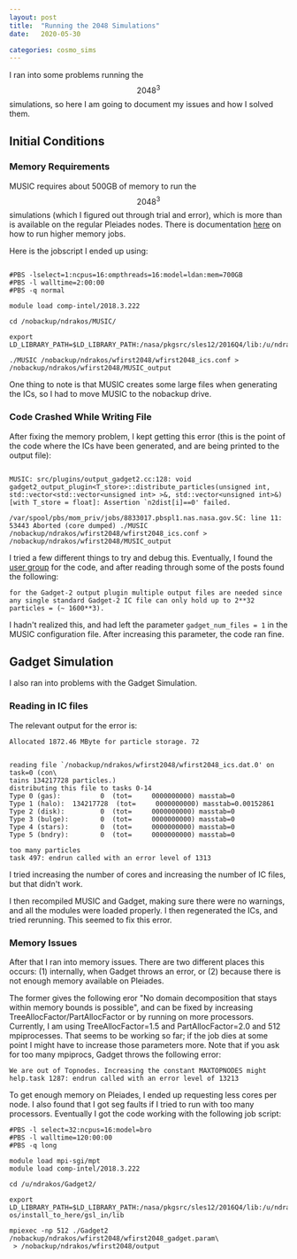 ```yaml
---
layout: post
title:  "Running the 2048 Simulations"
date:   2020-05-30

categories: cosmo_sims
---
```


I ran into some problems running the $$2048^3$$ simulations, so here I am going to document my issues and how I solved them.

## Initial Conditions

### Memory Requirements

MUSIC requires about 500GB of memory to run the $$2048^3$$ simulations (which I figured out through trial and error), which is more than is available on the regular Pleiades nodes. There is documentation <a href="https://www.nas.nasa.gov/hecc/support/kb/how-to-get-more-memory-for-your-pbs-job_222.html">here</a> on how to run higher memory jobs.

Here is the jobscript I ended up using:

```

#PBS -lselect=1:ncpus=16:ompthreads=16:model=ldan:mem=700GB
#PBS -l walltime=2:00:00
#PBS -q normal

module load comp-intel/2018.3.222

cd /nobackup/ndrakos/MUSIC/

export LD_LIBRARY_PATH=$LD_LIBRARY_PATH:/nasa/pkgsrc/sles12/2016Q4/lib:/u/ndrakos/install_to_here/gsl_in/lib

./MUSIC /nobackup/ndrakos/wfirst2048/wfirst2048_ics.conf > /nobackup/ndrakos/wfirst2048/MUSIC_output

```

One thing to note is that MUSIC creates some large files when generating the ICs, so I had to move MUSIC to the nobackup drive.



### Code Crashed While Writing File

After fixing the memory problem, I kept getting this error (this is the point of the code where the ICs have been generated, and are being printed to the output file):

```

MUSIC: src/plugins/output_gadget2.cc:128: void gadget2_output_plugin<T_store>::distribute_particles(unsigned int, std::vector<std::vector<unsigned int> >&, std::vector<unsigned int>&) [with T_store = float]: Assertion `n2dist[i]==0' failed.

/var/spool/pbs/mom_priv/jobs/8833017.pbspl1.nas.nasa.gov.SC: line 11: 53443 Aborted (core dumped) ./MUSIC /nobackup/ndrakos/wfirst2048/wfirst2048_ics.conf > /nobackup/ndrakos/wfirst2048/MUSIC_output

```


I tried a few different things to try and debug this. Eventually, I found the <a href="https://groups.google.com/forum/#!forum/cosmo_music">user group</a> for the code, and after reading through some of the posts found the following:
```
for the Gadget-2 output plugin multiple output files are needed since any single standard Gadget-2 IC file can only hold up to 2**32 particles = (~ 1600**3).
```
I hadn't realized this, and had left the parameter <code>gadget_num_files = 1</code> in the MUSIC configuration file. After increasing this parameter, the code ran fine.


## Gadget Simulation

I also ran into problems with the Gadget Simulation.


### Reading in IC files

The relevant output for the error is:

```
Allocated 1872.46 MByte for particle storage. 72


reading file `/nobackup/ndrakos/wfirst2048/wfirst2048_ics.dat.0' on task=0 (con\
tains 134217728 particles.)
distributing this file to tasks 0-14
Type 0 (gas):          0  (tot=     0000000000) masstab=0
Type 1 (halo):  134217728  (tot=     0000000000) masstab=0.00152861
Type 2 (disk):         0  (tot=     0000000000) masstab=0
Type 3 (bulge):        0  (tot=     0000000000) masstab=0
Type 4 (stars):        0  (tot=     0000000000) masstab=0
Type 5 (bndry):        0  (tot=     0000000000) masstab=0

too many particles
task 497: endrun called with an error level of 1313
```

I tried increasing the number of cores and increasing the number of IC files, but that didn't work.

I then recompiled MUSIC and Gadget, making sure there were no warnings, and all the modules were loaded properly. I then regenerated the ICs, and tried rerunning. This seemed to fix this error.

### Memory Issues

After that I ran into memory issues. There are two different places this occurs: (1) internally, when Gadget throws an error, or (2) because there is not enough memory available on Pleiades.

The former gives the following eror "No domain decomposition that stays within memory bounds is possible", and can be fixed by increasing TreeAllocFactor/PartAllocFactor or by running on more processors. Currently, I am using TreeAllocFactor=1.5 and PartAllocFactor=2.0 and 512 mpiprocesses. That seems to be working so far; if the job dies at some point I might have to increase those parameters more. Note that if you ask for too many mpiprocs, Gadget throws the following error:

```
We are out of Topnodes. Increasing the constant MAXTOPNODES might help.task 1287: endrun called with an error level of 13213
```

To get enough memory on Pleiades, I ended up requesting less cores per node. I also found that I got seg faults if I tried to run with too many processors. Eventually I got the code working with the following job script:

```
#PBS -l select=32:ncpus=16:model=bro
#PBS -l walltime=120:00:00
#PBS -q long

module load mpi-sgi/mpt
module load comp-intel/2018.3.222

cd /u/ndrakos/Gadget2/

export LD_LIBRARY_PATH=$LD_LIBRARY_PATH:/nasa/pkgsrc/sles12/2016Q4/lib:/u/ndrak\
os/install_to_here/gsl_in/lib

mpiexec -np 512 ./Gadget2 /nobackup/ndrakos/wfirst2048/wfirst2048_gadget.param\
 > /nobackup/ndrakos/wfirst2048/output
```

<!---
### Other errors

I got the above running fine on the devel queue (which you can only run for 2 hours). Then, when running it on the long queue, it died after a few hours, with the following errors:

```

MPT: --------stack traceback-------
MPT ERROR: Rank 874(g:874) received signal SIGSEGV(11).
        Process ID: 93911, Host: r583i5n4, Program: /home6/ndrakos/Gadget2/Gadget2
        MPT Version: HPE MPT 2.17  11/30/17 08:08:29

MPT: --------stack traceback-------
MPT ERROR: MPI_COMM_WORLD rank 170 has terminated without calling MPI_Finalize()
        aborting job
MPT: Received signal 11
```
-->
